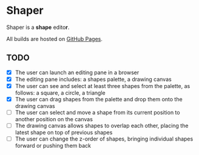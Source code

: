 # Shaper

Shaper is a **shape** edito**r**.

All builds are hosted on [GitHub Pages](http://barushev.net/shaper).

## TODO

- [x] The user can launch an editing pane in a browser
- [x] The editing pane includes: a shapes palette, a drawing canvas
- [x] The user can see and select at least three shapes from the palette, as follows: a square, a circle, a triangle
- [x] The user can drag shapes from the palette and drop them onto the drawing canvas
- [ ] The user can select and move a shape from its current position to another position on the canvas
- [ ] The drawing canvas allows shapes to overlap each other, placing the latest shape on top of previous shapes
- [ ] The user can change the z-order of shapes, bringing individual shapes forward or pushing them back
